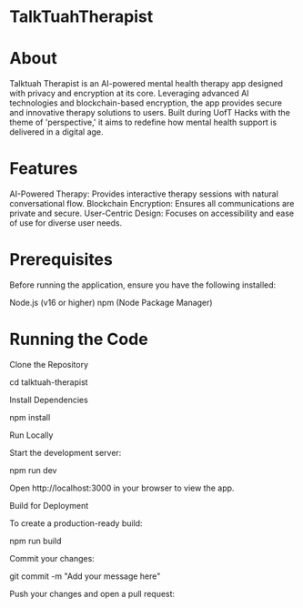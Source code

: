 # TalkTuahTherapist

# About

Talktuah Therapist is an AI-powered mental health therapy app designed with privacy and encryption at its core. Leveraging advanced AI technologies and blockchain-based encryption, the app provides secure and innovative therapy solutions to users. Built during UofT Hacks with the theme of 'perspective,' it aims to redefine how mental health support is delivered in a digital age.

# Features

AI-Powered Therapy: Provides interactive therapy sessions with natural conversational flow.
Blockchain Encryption: Ensures all communications are private and secure.
User-Centric Design: Focuses on accessibility and ease of use for diverse user needs.

# Prerequisites

Before running the application, ensure you have the following installed:

Node.js (v16 or higher)
npm (Node Package Manager)

# Running the Code

Clone the Repository

cd talktuah-therapist

Install Dependencies

npm install

Run Locally

Start the development server:

npm run dev

Open http://localhost:3000 in your browser to view the app.

Build for Deployment

To create a production-ready build:

npm run build

Commit your changes:

git commit -m "Add your message here"

Push your changes and open a pull request:
